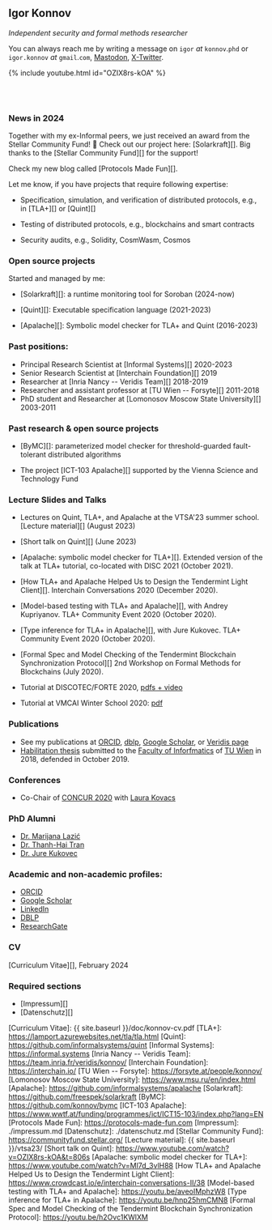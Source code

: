 ## Igor Konnov

*Independent security and formal methods researcher*

You can always reach me by writing a message on
`igor` *at* `konnov`.`phd` or
`igor.konnov` *at* `gmail`.`com`,
<a rel="me" href="https://fosstodon.org/@konnov">Mastodon</a>,
<a rel="also-me" href="https://x.com/k0nn0v">X-Twitter</a>.

<!-- [![My talk on Quint at Gateway to Cosmos](https://img.youtube.com/vi/OZIX8rs-kOA/maxresdefault.jpg)](https://www.youtube.com/watch?v=OZIX8rs-kOA) -->

{% include youtube.html id="OZIX8rs-kOA" %}

<br>
<br>

### News in 2024

Together with my ex-Informal peers, we just received an award from the Stellar
Community Fund! :rocket: Check out our project here: [Solarkraft][]. Big thanks
to the [Stellar Community Fund][] for the support!

Check my new blog called [Protocols Made Fun][].

Let me know, if you have projects that require following expertise:

 - Specification, simulation, and verification of distributed protocols, e.g.,
   in [TLA+][] or [Quint][]

 - Testing of distributed protocols, e.g., blockchains and smart contracts

 - Security audits, e.g., Solidity, CosmWasm, Cosmos

### Open source projects

 Started and managed by me:

 * [Solarkraft][]: a runtime monitoring tool for Soroban (2024-now)

 * [Quint][]: Executable specification language (2021-2023)

 * [Apalache][]:
   Symbolic model checker for TLA+ and Quint (2016-2023)

### Past positions:

 * Principal Research Scientist at [Informal Systems][] 2020-2023
 * Senior Research Scientist at [Interchain Foundation][] 2019
 * Researcher at [Inria Nancy -- Veridis Team][] 2018-2019
 * Researcher and assistant professor at [TU Wien -- Forsyte][] 2011-2018
 * PhD student and Researcher at [Lomonosov Moscow State University][] 2003-2011

### Past research & open source projects

 * [ByMC][]: parameterized model checker for threshold-guarded
   fault-tolerant distributed algorithms

 * The project [ICT-103 Apalache][]
   supported by the Vienna Science and Technology Fund

### Lecture Slides and Talks

- Lectures on Quint, TLA+, and Apalache at the VTSA'23 summer school.
  [Lecture material][] (August 2023)

- [Short talk on Quint][] (June 2023)

- [Apalache: symbolic model checker for TLA+][].
  Extended version of the talk at TLA+ tutorial, co-located with DISC 2021
  (October 2021).

- [How TLA+ and Apalache Helped Us to Design the Tendermint Light Client][].
    Interchain Conversations 2020 (December 2020).

- [Model-based testing with TLA+ and Apalache][], with Andrey Kupriyanov.
  TLA+ Community Event 2020 (October 2020).

- [Type inference for TLA+ in Apalache][], with Jure Kukovec.
  TLA+ Community Event 2020 (October 2020).

- [Formal Spec and Model Checking of the Tendermint Blockchain Synchronization Protocol][]
  2nd Workshop on Formal Methods for Blockchains (July 2020).

 * Tutorial at DISCOTEC/FORTE 2020,
    [pdfs + video](https://www.discotec.org/2020/tutorials#parameterized-verification-with-byzantine-model-checker)

 * Tutorial at VMCAI Winter School 2020: [pdf](./vmcai20/konnov-vmcai20-school.pdf)

### Publications

 * See my publications at [ORCID](https://orcid.org/0000-0001-6629-3377),
    [dblp](https://dblp.org/pers/hd/k/Konnov_0001:Igor),
    [Google Scholar](https://scholar.google.at/citations?user=K6OSiNYAAAAJ&hl=en),
    or [Veridis page](https://team.inria.fr/veridis/konnov/papers/) 
 * [Habilitation thesis](./doc/konnov-habil19.pdf) submitted to
    the [Faculty of Inforfmatics](https://informatics.tuwien.ac.at/)
    of [TU Wien](https://tuwien.at) in 2018,
    defended in October 2019.

### Conferences

 * Co-Chair of [CONCUR 2020](https://concur2020.forsyte.at/) with
 [Laura Kovacs](https://informatics.tuwien.ac.at/people/laura-kovacs)

### PhD Alumni

 * [Dr. Marijana Lazić](https://www7.in.tum.de/~lazic/)
 * [Dr. Thanh-Hai Tran](https://forsyte.at/people/tran/)
 * [Dr. Jure Kukovec](https://forsyte.at/people/kukovec/)
 
### Academic and non-academic profiles:

 * [ORCID](https://orcid.org/0000-0001-6629-3377)
 * [Google Scholar](https://scholar.google.at/citations?user=K6OSiNYAAAAJ&hl=en)
 * [LinkedIn](https://www.linkedin.com/in/igor-konnov-7683241/)
 * [DBLP](https://dblp.org/pers/hd/k/Konnov_0001:Igor)
 * [ResearchGate](https://www.researchgate.net/profile/Igor_Konnov2)

### CV

[Curriculum Vitae][], February 2024

### Required sections

 * [Impressum][]
 * [Datenschutz][]


[Curriculum Vitae]: {{ site.baseurl }}/doc/konnov-cv.pdf
[TLA+]: https://lamport.azurewebsites.net/tla/tla.html
[Quint]: https://github.com/informalsystems/quint
[Informal Systems]: https://informal.systems
[Inria Nancy -- Veridis Team]: https://team.inria.fr/veridis/konnov/
[Interchain Foundation]: https://interchain.io/
[TU Wien -- Forsyte]: https://forsyte.at/people/konnov/
[Lomonosov Moscow State University]: https://www.msu.ru/en/index.html
[Apalache]: https://github.com/informalsystems/apalache
[Solarkraft]: https://github.com/freespek/solarkraft
[ByMC]: https://github.com/konnov/bymc
[ICT-103 Apalache]: https://www.wwtf.at/funding/programmes/ict/ICT15-103/index.php?lang=EN
[Protocols Made Fun]: https://protocols-made-fun.com
[Impressum]: ./impressum.md
[Datenschutz]: ./datenschutz.md
[Stellar Community Fund]: https://communityfund.stellar.org/
[Lecture material]: {{ site.baseurl }}/vtsa23/
[Short talk on Quint]: https://www.youtube.com/watch?v=OZIX8rs-kOA&t=806s
[Apalache: symbolic model checker for TLA+]: https://www.youtube.com/watch?v=Ml7d_3vlH88
[How TLA+ and Apalache Helped Us to Design the Tendermint Light Client]: https://www.crowdcast.io/e/interchain-conversations-II/38
[Model-based testing with TLA+ and Apalache]: https://youtu.be/aveoIMphzW8
[Type inference for TLA+ in Apalache]: https://youtu.be/hnp25hmCMN8
[Formal Spec and Model Checking of the Tendermint Blockchain Synchronization Protocol]: https://youtu.be/h2Ovc1KWlXM
